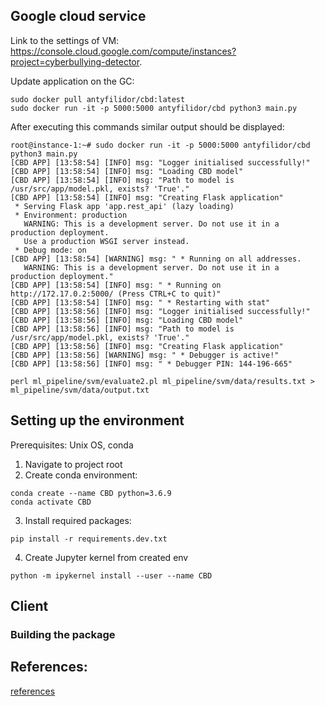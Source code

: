 ## Google cloud service

Link to the settings of VM:
https://console.cloud.google.com/compute/instances?project=cyberbullying-detector.

Update application on the GC:

```
sudo docker pull antyfilidor/cbd:latest
sudo docker run -it -p 5000:5000 antyfilidor/cbd python3 main.py
```

After executing this commands similar output should be displayed:

```
root@instance-1:~# sudo docker run -it -p 5000:5000 antyfilidor/cbd python3 main.py
[CBD APP] [13:58:54] [INFO] msg: "Logger initialised successfully!"
[CBD APP] [13:58:54] [INFO] msg: "Loading CBD model"
[CBD APP] [13:58:54] [INFO] msg: "Path to model is /usr/src/app/model.pkl, exists? 'True'."
[CBD APP] [13:58:54] [INFO] msg: "Creating Flask application"
 * Serving Flask app 'app.rest_api' (lazy loading)
 * Environment: production
   WARNING: This is a development server. Do not use it in a production deployment.
   Use a production WSGI server instead.
 * Debug mode: on
[CBD APP] [13:58:54] [WARNING] msg: " * Running on all addresses.
   WARNING: This is a development server. Do not use it in a production deployment."
[CBD APP] [13:58:54] [INFO] msg: " * Running on http://172.17.0.2:5000/ (Press CTRL+C to quit)"
[CBD APP] [13:58:54] [INFO] msg: " * Restarting with stat"
[CBD APP] [13:58:56] [INFO] msg: "Logger initialised successfully!"
[CBD APP] [13:58:56] [INFO] msg: "Loading CBD model"
[CBD APP] [13:58:56] [INFO] msg: "Path to model is /usr/src/app/model.pkl, exists? 'True'."
[CBD APP] [13:58:56] [INFO] msg: "Creating Flask application"
[CBD APP] [13:58:56] [WARNING] msg: " * Debugger is active!"
[CBD APP] [13:58:56] [INFO] msg: " * Debugger PIN: 144-196-665"
```

`perl ml_pipeline/svm/evaluate2.pl ml_pipeline/svm/data/results.txt > ml_pipeline/svm/data/output.txt`

## Setting up the environment

Prerequisites: Unix OS, conda

1. Navigate to project root
2. Create conda environment:

```
conda create --name CBD python=3.6.9
conda activate CBD
```

3. Install required packages:

```
pip install -r requirements.dev.txt
```

4. Create Jupyter kernel from created env

```
python -m ipykernel install --user --name CBD
```

## Client

### Building the package

## References:

[references](docs/references.md)
